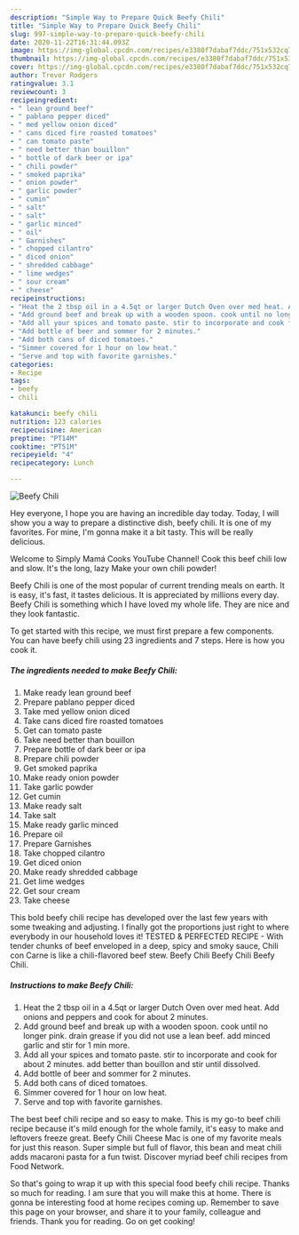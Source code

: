 ```yaml
---
description: "Simple Way to Prepare Quick Beefy Chili"
title: "Simple Way to Prepare Quick Beefy Chili"
slug: 997-simple-way-to-prepare-quick-beefy-chili
date: 2020-11-22T16:31:44.093Z
image: https://img-global.cpcdn.com/recipes/e3380f7dabaf7ddc/751x532cq70/beefy-chili-recipe-main-photo.jpg
thumbnail: https://img-global.cpcdn.com/recipes/e3380f7dabaf7ddc/751x532cq70/beefy-chili-recipe-main-photo.jpg
cover: https://img-global.cpcdn.com/recipes/e3380f7dabaf7ddc/751x532cq70/beefy-chili-recipe-main-photo.jpg
author: Trevor Rodgers
ratingvalue: 3.1
reviewcount: 3
recipeingredient:
- " lean ground beef"
- " pablano pepper diced"
- " med yellow onion diced"
- " cans diced fire roasted tomatoes"
- " can tomato paste"
- " need better than bouillon"
- " bottle of dark beer or ipa"
- " chili powder"
- " smoked paprika"
- " onion powder"
- " garlic powder"
- " cumin"
- " salt"
- " salt"
- " garlic minced"
- " oil"
- " Garnishes"
- " chopped cilantro"
- " diced onion"
- " shredded cabbage"
- " lime wedges"
- " sour cream"
- " cheese"
recipeinstructions:
- "Heat the 2 tbsp oil in a 4.5qt or larger Dutch Oven over med heat. Add onions and peppers and cook for about 2 minutes."
- "Add ground beef and break up with a wooden spoon. cook until no longer pink. drain grease if you did not use a lean beef. add minced garlic and stir for 1 min more."
- "Add all your spices and tomato paste. stir to incorporate and cook for about 2 minutes. add better than bouillon and stir until dissolved."
- "Add bottle of beer and sommer for 2 minutes."
- "Add both cans of diced tomatoes."
- "Simmer covered for 1 hour on low heat."
- "Serve and top with favorite garnishes."
categories:
- Recipe
tags:
- beefy
- chili

katakunci: beefy chili 
nutrition: 123 calories
recipecuisine: American
preptime: "PT14M"
cooktime: "PT51M"
recipeyield: "4"
recipecategory: Lunch

---
```



![Beefy Chili](https://img-global.cpcdn.com/recipes/e3380f7dabaf7ddc/751x532cq70/beefy-chili-recipe-main-photo.jpg)

Hey everyone, I hope you are having an incredible day today. Today, I will show you a way to prepare a distinctive dish, beefy chili. It is one of my favorites. For mine, I'm gonna make it a bit tasty. This will be really delicious.

Welcome to Simply Mamá Cooks YouTube Channel! Cook this beef chili low and slow. It&#39;s the long, lazy Make your own chili powder!

Beefy Chili is one of the most popular of current trending meals on earth. It is easy, it's fast, it tastes delicious. It is appreciated by millions every day. Beefy Chili is something which I have loved my whole life. They are nice and they look fantastic.


To get started with this recipe, we must first prepare a few components. You can have beefy chili using 23 ingredients and 7 steps. Here is how you cook it.

<!--inarticleads1-->

##### The ingredients needed to make Beefy Chili:

1. Make ready  lean ground beef
1. Prepare  pablano pepper diced
1. Take  med yellow onion diced
1. Take  cans diced fire roasted tomatoes
1. Get  can tomato paste
1. Take  need better than bouillon
1. Prepare  bottle of dark beer or ipa
1. Prepare  chili powder
1. Get  smoked paprika
1. Make ready  onion powder
1. Take  garlic powder
1. Get  cumin
1. Make ready  salt
1. Take  salt
1. Make ready  garlic minced
1. Prepare  oil
1. Prepare  Garnishes
1. Take  chopped cilantro
1. Get  diced onion
1. Make ready  shredded cabbage
1. Get  lime wedges
1. Get  sour cream
1. Take  cheese


This bold beefy chili recipe has developed over the last few years with some tweaking and adjusting. I finally got the proportions just right to where everybody in our household loves it! TESTED &amp; PERFECTED RECIPE - With tender chunks of beef enveloped in a deep, spicy and smoky sauce, Chili con Carne is like a chili-flavored beef stew. Beefy Chili Beefy Chili Beefy Chili. 

<!--inarticleads2-->

##### Instructions to make Beefy Chili:

1. Heat the 2 tbsp oil in a 4.5qt or larger Dutch Oven over med heat. Add onions and peppers and cook for about 2 minutes.
1. Add ground beef and break up with a wooden spoon. cook until no longer pink. drain grease if you did not use a lean beef. add minced garlic and stir for 1 min more.
1. Add all your spices and tomato paste. stir to incorporate and cook for about 2 minutes. add better than bouillon and stir until dissolved.
1. Add bottle of beer and sommer for 2 minutes.
1. Add both cans of diced tomatoes.
1. Simmer covered for 1 hour on low heat.
1. Serve and top with favorite garnishes.


The best beef chili recipe and so easy to make. This is my go-to beef chili recipe because it&#39;s mild enough for the whole family, it&#39;s easy to make and leftovers freeze great. Beefy Chili Cheese Mac is one of my favorite meals for just this reason. Super simple but full of flavor, this bean and meat chili adds macaroni pasta for a fun twist. Discover myriad beef chili recipes from Food Network. 

So that's going to wrap it up with this special food beefy chili recipe. Thanks so much for reading. I am sure that you will make this at home. There is gonna be interesting food at home recipes coming up. Remember to save this page on your browser, and share it to your family, colleague and friends. Thank you for reading. Go on get cooking!
